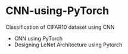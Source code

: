 # CNN-using-PyTorch
Classification of CIFAR10 dataset using CNN
* CNN using PyTorch
* Designing LeNet Architecture using Pytorch
